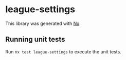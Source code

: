 # league-settings

This library was generated with [Nx](https://nx.dev).

## Running unit tests

Run `nx test league-settings` to execute the unit tests.
